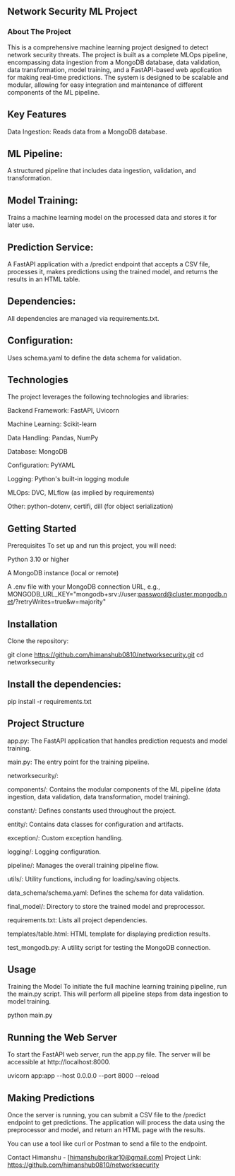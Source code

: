 ## Network Security ML Project
### About The Project
This is a comprehensive machine learning project designed to detect network security threats. The project is built as a complete MLOps pipeline, encompassing data ingestion from a MongoDB database, data validation, data transformation, model training, and a FastAPI-based web application for making real-time predictions. The system is designed to be scalable and modular, allowing for easy integration and maintenance of different components of the ML pipeline.

## Key Features
Data Ingestion: Reads data from a MongoDB database.

## ML Pipeline: 
A structured pipeline that includes data ingestion, validation, and transformation.

## Model Training: 
Trains a machine learning model on the processed data and stores it for later use.

## Prediction Service: 
A FastAPI application with a /predict endpoint that accepts a CSV file, processes it, makes predictions using the trained model, and returns the results in an HTML table.

## Dependencies: 
All dependencies are managed via requirements.txt.

## Configuration: 
Uses schema.yaml to define the data schema for validation.

## Technologies
The project leverages the following technologies and libraries:

Backend Framework: FastAPI, Uvicorn

Machine Learning: Scikit-learn

Data Handling: Pandas, NumPy

Database: MongoDB

Configuration: PyYAML

Logging: Python's built-in logging module

MLOps: DVC, MLflow (as implied by requirements)

Other: python-dotenv, certifi, dill (for object serialization)

## Getting Started
Prerequisites
To set up and run this project, you will need:

Python 3.10 or higher

A MongoDB instance (local or remote)

A .env file with your MongoDB connection URL, e.g., MONGODB_URL_KEY="mongodb+srv://user:password@cluster.mongodb.net/?retryWrites=true&w=majority"

## Installation
Clone the repository:

git clone https://github.com/himanshub0810/networksecurity.git
cd networksecurity

## Install the dependencies:

pip install -r requirements.txt

## Project Structure
app.py: The FastAPI application that handles prediction requests and model training.

main.py: The entry point for the training pipeline.

networksecurity/:

components/: Contains the modular components of the ML pipeline (data ingestion, data validation, data transformation, model training).

constant/: Defines constants used throughout the project.

entity/: Contains data classes for configuration and artifacts.

exception/: Custom exception handling.

logging/: Logging configuration.

pipeline/: Manages the overall training pipeline flow.

utils/: Utility functions, including for loading/saving objects.

data_schema/schema.yaml: Defines the schema for data validation.

final_model/: Directory to store the trained model and preprocessor.

requirements.txt: Lists all project dependencies.

templates/table.html: HTML template for displaying prediction results.

test_mongodb.py: A utility script for testing the MongoDB connection.

## Usage
Training the Model
To initiate the full machine learning training pipeline, run the main.py script. This will perform all pipeline steps from data ingestion to model training.

python main.py

## Running the Web Server
To start the FastAPI web server, run the app.py file. The server will be accessible at http://localhost:8000.

uvicorn app:app --host 0.0.0.0 --port 8000 --reload

## Making Predictions
Once the server is running, you can submit a CSV file to the /predict endpoint to get predictions. The application will process the data using the preprocessor and model, and return an HTML page with the results.

You can use a tool like curl or Postman to send a file to the endpoint.

Contact
Himanshu - [himanshuborikar10@gmail.com]
Project Link: https://github.com/himanshub0810/networksecurity